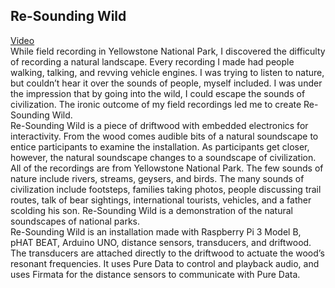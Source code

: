 ## Re-Sounding Wild  
[Video](https://youtu.be/g2Efu_Lezh8)  
While field recording in Yellowstone National Park, I discovered the difficulty of recording a natural landscape. Every recording I made had people walking, talking, and revving vehicle engines. I was trying to listen to nature, but couldn’t hear it over the sounds of people, myself included. I was under the impression that by going into the wild, I could escape the sounds of civilization. The ironic outcome of my field recordings led me to create Re-Sounding Wild.  
Re-Sounding Wild is a piece of driftwood with embedded electronics for interactivity. From the wood comes audible bits of a natural soundscape to entice participants to examine the installation. As participants get closer, however, the natural soundscape changes to a soundscape of civilization. All of the recordings are from Yellowstone National Park. The few sounds of nature include rivers, streams, geysers, and birds. The many sounds of civilization include footsteps, families taking photos, people discussing trail routes, talk of bear sightings, international tourists, vehicles, and a father scolding his son. Re-Sounding Wild is a demonstration of the natural soundscapes of national parks.  
Re-Sounding Wild is an installation made with Raspberry Pi 3 Model B, pHAT BEAT, Arduino UNO, distance sensors, transducers, and driftwood. The transducers are attached directly to the driftwood to actuate the wood’s resonant frequencies. It uses Pure Data to control and playback audio, and uses Firmata for the distance sensors to communicate with Pure Data.  
